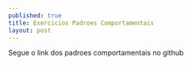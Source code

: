 ```yaml
---
published: true
title: Exercicios Padroes Comportamentais
layout: post
---
```

Segue o link dos padroes comportamentais no github 
